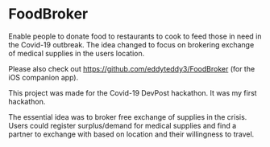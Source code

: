 # FoodBroker
Enable people to donate food to restaurants to cook to feed those in need in the Covid-19 outbreak.
The idea changed to focus on brokering exchange of medical supplies in the users location.

Please also check out https://github.com/eddyteddy3/FoodBroker (for the iOS companion app).

This project was made for the Covid-19 DevPost hackathon.  It was my first hackathon.

The essential idea was to broker free exchange of supplies in the crisis.
Users could register surplus/demand for medical supplies and find a partner to exchange with based on location and their willingness to travel.

